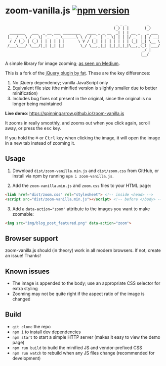 # zoom-vanilla.js [![npm version](https://badge.fury.io/js/zoom-vanilla.js.svg)](https://www.npmjs.com/package/zoom-vanilla.js)

```
                                                  _ _ _         _     
                                                 (_) | |       (_)    
  _______   ___  _ __ ___ ________   ____ _ _ __  _| | | __ _   _ ___ 
 |_  / _ \ / _ \| '_ ` _ \______\ \ / / _` | '_ \| | | |/ _` | | / __|
  / / (_) | (_) | | | | | |      \ V / (_| | | | | | | | (_| |_| \__ \
 /___\___/ \___/|_| |_| |_|       \_/ \__,_|_| |_|_|_|_|\__,_(_) |___/
                                                              _/ |    
                                                             |__/     
```

A simple library for image zooming; [as seen on Medium][medium-zoom-article].

This is a fork of the [jQuery plugin by fat][fat-zoom]. These are the key differences:

1. No jQuery dependency; vanilla JavaScript only
2. Equivalent file size (the minified version is slightly smaller due to better
   minification)
3. Includes bug fixes not present in the original, since the original is no
   longer being maintained

**Live demo**: https://spinningarrow.github.io/zoom-vanilla.js

It zooms in really smoothly, and zooms out when you click again, scroll away,
or press the <kbd>esc</kbd> key.

If you hold the <kbd>⌘</kbd> or <kbd>Ctrl</kbd> key when clicking the image, it
will open the image in a new tab instead of zooming it.

## Usage

1. Download `dist/zoom-vanilla.min.js` and `dist/zoom.css` from GitHub, or
   install via npm by running `npm i zoom-vanilla.js`.

2. Add the `zoom-vanilla.min.js` and `zoom.css` files to your HTML page:

  ```html
  <link href="dist/zoom.css" rel="stylesheet"> <!-- inside <head> -->
  <script src="dist/zoom-vanilla.min.js"></script> <!-- before </body> -->
  ```

3. Add a `data-action="zoom"` attribute to the images you want to make
   zoomable:

  ```html
  <img src="img/blog_post_featured.png" data-action="zoom">
  ```

## Browser support

zoom-vanilla.js should (in theory) work in all modern browsers. If not, create
an issue! Thanks!

[medium-zoom-article]: https://medium.com/designing-medium/image-zoom-on-medium-24d146fc0c20
[fat-zoom]: https://github.com/fat/zoom.js

## Known issues

- The image is appended to the body; use an appropriate CSS selector for extra
  styling
- Zooming may not be quite right if the aspect ratio of the image is changed

## Build

- `git clone` the repo
- `npm i` to install dev dependencies
- `npm start` to start a simple HTTP server (makes it easy to view the demo
  page)
- `npm run build` to build the minified JS and vendor-prefixed CSS
- `npm run watch` to rebuild when any JS files change (recommended for
  development)
